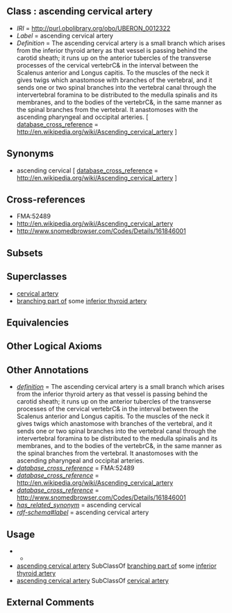 
## Class : ascending cervical artery

 * *IRI* = http://purl.obolibrary.org/obo/UBERON_0012322
 * *Label* = ascending cervical artery
 * *Definition* = The ascending cervical artery is a small branch which arises from the inferior thyroid artery as that vessel is passing behind the carotid sheath; it runs up on the anterior tubercles of the transverse processes of the cervical vertebrC& in the interval between the Scalenus anterior and Longus capitis. To the muscles of the neck it gives twigs which anastomose with branches of the vertebral, and it sends one or two spinal branches into the vertebral canal through the intervertebral foramina to be distributed to the medulla spinalis and its membranes, and to the bodies of the vertebrC&, in the same manner as the spinal branches from the vertebral. It anastomoses with the ascending pharyngeal and occipital arteries. [ [database_cross_reference](../../ef/oboInOwl#hasDbXref.md) = http://en.wikipedia.org/wiki/Ascending_cervical_artery ]

## Synonyms

 * ascending cervical [ [database_cross_reference](../../ef/oboInOwl#hasDbXref.md) = http://en.wikipedia.org/wiki/Ascending_cervical_artery ]

## Cross-references

 * FMA:52489
 * http://en.wikipedia.org/wiki/Ascending_cervical_artery
 * http://www.snomedbrowser.com/Codes/Details/161846001

## Subsets


## Superclasses

 * [cervical artery](../../UBERON/20/UBERON_0012320.md)
 * [branching part of](../../RO/80/RO_0002380.md) some [inferior thyroid artery](../../UBERON/49/UBERON_0007149.md)

## Equivalencies


## Other Logical Axioms


## Other Annotations

 * *[definition](../../IAO/15/IAO_0000115.md)* = The ascending cervical artery is a small branch which arises from the inferior thyroid artery as that vessel is passing behind the carotid sheath; it runs up on the anterior tubercles of the transverse processes of the cervical vertebrC& in the interval between the Scalenus anterior and Longus capitis. To the muscles of the neck it gives twigs which anastomose with branches of the vertebral, and it sends one or two spinal branches into the vertebral canal through the intervertebral foramina to be distributed to the medulla spinalis and its membranes, and to the bodies of the vertebrC&, in the same manner as the spinal branches from the vertebral. It anastomoses with the ascending pharyngeal and occipital arteries.
 * *[database_cross_reference](../../ef/oboInOwl#hasDbXref.md)* = FMA:52489
 * *[database_cross_reference](../../ef/oboInOwl#hasDbXref.md)* = http://en.wikipedia.org/wiki/Ascending_cervical_artery
 * *[database_cross_reference](../../ef/oboInOwl#hasDbXref.md)* = http://www.snomedbrowser.com/Codes/Details/161846001
 * *[has_related_synonym](../../ym/oboInOwl#hasRelatedSynonym.md)* = ascending cervical
 * *[rdf-schema#label](../../el/rdf-schema#label.md)* = ascending cervical artery

## Usage

 * -
 * [ascending cervical artery](../../UBERON/22/UBERON_0012322.md) SubClassOf [branching part of](../../RO/80/RO_0002380.md) some [inferior thyroid artery](../../UBERON/49/UBERON_0007149.md)
 * [ascending cervical artery](../../UBERON/22/UBERON_0012322.md) SubClassOf [cervical artery](../../UBERON/20/UBERON_0012320.md)

## External Comments

